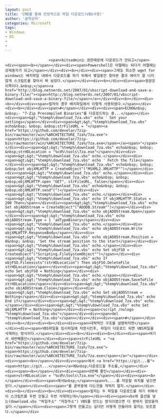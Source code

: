 ```yaml
---
layout: post
title: 'CMD를 통해 안정적으로 파일 다운로드(VBS사용)'
author: '글작성자'
categories: Microsoft
tags:
- Windows
- OS
-
- 
---
```



<script> location.href='https://cafe.naver.com/develoid/867948' ; </script>


















						<span>bitsadmin는 권한때문에 다운로드가 안되고</span><div><span><b></span></div><div><span>Powershell은 어떨때는 되다가 어떨때는 강제중지가 되고</span></div><div><b></div><div><span>그래도 최소한 wget for windows는 배치파일 내에서 다운로드를 하기 위해서 몇일동안 찾아본 결과 에러가 잘 나지 않게 스크립트를 찾아서 짜 보았다.</span></div><div><b></div><div><span>원문은 이쪽이다.&nbsp;</span><a href="http://blog.netnerds.net/2007/01/vbscript-download-and-save-a-binary-file/"><span>http://blog.netnerds.net/2007/01/vbscript-download-and-save-a-binary-file/</span></a></div><div><b></div><div><b></div><div><span>필자의 경우 배치파일에서 이렇게 사용하였다.</span></div><div><b></div><div><span>#</span></div><div><div><span>ECHO&nbsp; &nbsp;- "7-Zip Precompiled Binaries"를 다운로드하는 중...</span></div><div><span>&gt;"%temp%\download_7za.vbs" echo ' Set your settings</span></div><div><span>&gt;&gt;"%temp%\download_7za.vbs" echo&nbsp; &nbsp; &nbsp;strFileURL = "</span><a href="https://github.com/develar/7zip-bin/raw/master/win/%ARCHITECTURE_7za%/7za.exe"><span>https://github.com/develar/7zip-bin/raw/master/win/%ARCHITECTURE_7za%/7za.exe</span></a><span>"</span></div><div><span>&gt;&gt;"%temp%\download_7za.vbs" echo&nbsp; &nbsp; &nbsp;strHDLocation = "%cd%\tools\7za.exe"</span></div><div><span>&gt;&gt;"%temp%\download_7za.vbs" echo.</span></div><div><span>&gt;&gt;"%temp%\download_7za.vbs" echo ' Fetch the file</span></div><div><span>&gt;&gt;"%temp%\download_7za.vbs" echo&nbsp; &nbsp; &nbsp;Set objXMLHTTP = CreateObject^("MSXML2.XMLHTTP"^)</span></div><div><span>&gt;&gt;"%temp%\download_7za.vbs" echo.</span></div><div><span>&gt;&gt;"%temp%\download_7za.vbs" echo&nbsp; &nbsp; &nbsp;objXMLHTTP.open "GET", strFileURL, false</span></div><div><span>&gt;&gt;"%temp%\download_7za.vbs" echo&nbsp; &nbsp; &nbsp;objXMLHTTP.send^(^)</span></div><div><span>&gt;&gt;"%temp%\download_7za.vbs" echo.</span></div><div><span>&gt;&gt;"%temp%\download_7za.vbs" echo If objXMLHTTP.Status = 200 Then</span></div><div><span>&gt;&gt;"%temp%\download_7za.vbs" echo Set objADOStream = CreateObject^("ADODB.Stream"^)</span></div><div><span>&gt;&gt;"%temp%\download_7za.vbs" echo objADOStream.Open</span></div><div><span>&gt;&gt;"%temp%\download_7za.vbs" echo objADOStream.Type = 1 'adTypeBinary</span></div><div><span>&gt;&gt;"%temp%\download_7za.vbs" echo.</span></div><div><span>&gt;&gt;"%temp%\download_7za.vbs" echo objADOStream.Write objXMLHTTP.ResponseBody</span></div><div><span>&gt;&gt;"%temp%\download_7za.vbs" echo objADOStream.Position = 0&nbsp; &nbsp; 'Set the stream position to the start</span></div><div><span>&gt;&gt;"%temp%\download_7za.vbs" echo.</span></div><div><span>&gt;&gt;"%temp%\download_7za.vbs" echo Set objFSO = Createobject^("Scripting.FileSystemObject"^)</span></div><div><span>&gt;&gt;"%temp%\download_7za.vbs" echo If objFSO.Fileexists^(strHDLocation^) Then objFSO.DeleteFile strHDLocation</span></div><div><span>&gt;&gt;"%temp%\download_7za.vbs" echo Set objFSO = Nothing</span></div><div><span>&gt;&gt;"%temp%\download_7za.vbs" echo.</span></div><div><span>&gt;&gt;"%temp%\download_7za.vbs" echo objADOStream.SaveToFile strHDLocation</span></div><div><span>&gt;&gt;"%temp%\download_7za.vbs" echo objADOStream.Close</span></div><div><span>&gt;&gt;"%temp%\download_7za.vbs" echo Set objADOStream = Nothing</span></div><div><span>&gt;&gt;"%temp%\download_7za.vbs" echo End if</span></div><div><span>&gt;&gt;"%temp%\download_7za.vbs" echo.</span></div><div><span>&gt;&gt;"%temp%\download_7za.vbs" echo Set objXMLHTTP = Nothing</span></div><div><span>cscript /nologo "%temp%\download_7za.vbs"</span></div><div><span>del "%temp%\download_7za.vbs"</span></div></div><div><span>#</span></div><div><b></div><div><b></div><div><span>대략적인 구조를 설명하자면</span></div><div><span>VBS파일을 임시파일에 저장시킨후, 파일이 다운로드 되면 VBS파일을 삭제하는 방식이다.</span></div><div><b></div><div><b></div><div><span>여기서 세번째줄인</span></div><div><span>strFileURL = "<a href="https://github.com/develar/7zip-bin/raw/master/win/%ARCHITECTURE_7za%/7za.exe"><span>https://github.com/develar/7zip-bin/raw/master/win/%ARCHITECTURE_7za%/7za.exe</span></a>"</span></div><div><span><b></span></div><div><span>에서 <a href="https://git...를"><span>https://git...</span></a>에&nbsp;다운로드할 주소를,</span></div><div><span><b></span></div><div><span>네번째 줄인</span></div><div><span>strHDLocation = "%cd%\tools\7za.exe"</span></div><div><span><b></span></div><div><span>에서&nbsp;</span><span>%....를 저장할 위치를 넣으면 된다.</span></div><div><span>"를 끝부분에 다는것을 까먹지 말자.</span></div><div><b></div><div><b></div><div><span>필자는 두 파일을 다운로드를 하기 위해서 이 스크립트를 두번 만들고 두번 삭제하는데</span></div><div><span>vbs에 옵션을 넣는(download.vbs "파일주소" "저장주소") VBS를 만드는 방식이였으면 더 편하지 않았을까 싶다.</span></div><div><span>그렇게 만들고는 싶다만 어떻게 만들어야 할지는 모르겠다.</span></div>
